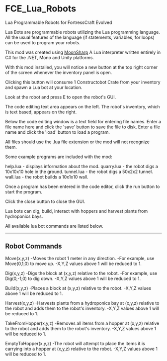 # FCE_Lua_Robots
Lua Programmable Robots for FortressCraft Evolved

Lua Bots are programmable robots utilizing the
Lua programming language. All the usual features
of the language (if statements, variables,
for loops) can be used to program your robots.

This mod was created using [MoonSharp](https://www.moonsharp.org/)
A Lua interpreter written entirely in C# for the .NET, Mono and Unity platforms.

With this mod installed, you will notice a new button at the top right
corner of the screen whenever the inventory panel is open.

Clicking this button will consume 1 Constructobot Crate from your inventory
and spawn a Lua bot at your location.

Look at the robot and press E to open the robot's GUI.

The code editing text area appears on the left.
The robot's inventory, which is text based, appears on the right.

Below the code editing window is a text field for entering file names.
Enter a file name here and click the 'save' button to save the file to disk.
Enter a file name and click the 'load' button to load a program.

All files should use the .lua file extension or the mod will not recognize them.

Some example programs are included with the mod:

help.lua - displays information about the mod.
quarry.lua - the robot digs a 10x10x10 hole in the ground.
tunnel.lua - the robot digs a 50x2x2 tunnel.
wall.lua - the robot builds a 10x1x10 wall.

Once a program has been entered in the code editor, click the run button to start the program.

Click the close button to close the GUI.

Lua bots can dig, build, interact with hoppers and harvest plants from hydroponics bays.

All available lua bot commands are listed below.

--------------------------
Robot Commands
--------------------------

Move(x,y,z)
	-Moves the robot 1 meter in any direction.
	-For example, use Move(0,1,0) to move up.
	-X,Y,Z values above 1 will be reduced to 1.

Dig(x,y,z)
	-Digs the block at (x,y,z) relative to the robot.
	-For example, use Dig(0,-1,0) to dig down.
	-X,Y,Z values above 1 will be reduced to 1.

Build(x,y,z)
	-Places a block at (x,y,z) relative to the robot.
	-X,Y,Z values above 1 will be reduced to 1.

Harvest(x,y,z)
	-Harvests plants from a hydroponics bay
	 at (x,y,z) relative to the robot and adds 
	 them to the robot's inventory.
	-X,Y,Z values above 1 will be reduced to 1.

TakeFromHopper(x,y,z)
	-Removes all items from a hopper
	 at (x,y,z) relative to the robot and 
	 adds them to the robot's inventory.
	-X,Y,Z values above 1 will be reduced to 1.

EmptyToHopper(x,y,z)
	-The robot will attempt to place the
	 items it is carrying into a hopper
	 at (x,y,z) relative to the robot.
	-X,Y,Z values above 1 will be reduced to 1.
